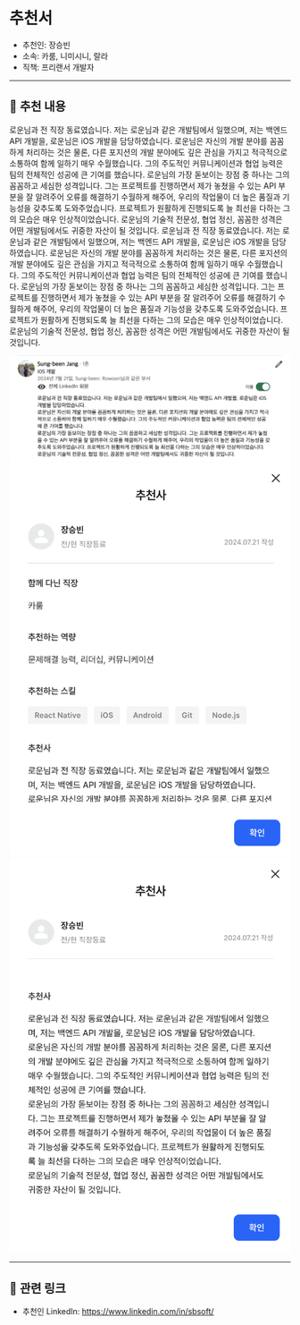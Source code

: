 # 추천서

- 추천인: 장승빈
- 소속: 카룸, 니미시니, 랄라
- 직책: 프리랜서 개발자

---

## 💬 추천 내용

로운님과 전 직장 동료였습니다. 저는 로운님과 같은 개발팀에서 일했으며, 저는 백엔드 API 개발을, 로운님은 iOS 개발을 담당하였습니다.
로운님은 자신의 개발 분야를 꼼꼼하게 처리하는 것은 물론, 다른 포지션의 개발 분야에도 깊은 관심을 가지고 적극적으로 소통하여 함께 일하기 매우 수월했습니다. 그의 주도적인 커뮤니케이션과 협업 능력은 팀의 전체적인 성공에 큰 기여를 했습니다.
로운님의 가장 돋보이는 장점 중 하나는 그의 꼼꼼하고 세심한 성격입니다. 그는 프로젝트를 진행하면서 제가 놓쳤을 수 있는 API 부분을 잘 알려주어 오류를 해결하기 수월하게 해주어, 우리의 작업물이 더 높은 품질과 기능성을 갖추도록 도와주었습니다. 프로젝트가 원활하게 진행되도록 늘 최선을 다하는 그의 모습은 매우 인상적이었습니다.
로운님의 기술적 전문성, 협업 정신, 꼼꼼한 성격은 어떤 개발팀에서도 귀중한 자산이 될 것입니다.
로운님과 전 직장 동료였습니다. 저는 로운님과 같은 개발팀에서 일했으며, 저는 백엔드 API 개발을, 로운님은 iOS 개발을 담당하였습니다. 로운님은 자신의 개발 분야를 꼼꼼하게 처리하는 것은 물론, 다른 포지션의 개발 분야에도 깊은 관심을 가지고 적극적으로 소통하여 함께 일하기 매우 수월했습니다. 그의 주도적인 커뮤니케이션과 협업 능력은 팀의 전체적인 성공에 큰 기여를 했습니다. 로운님의 가장 돋보이는 장점 중 하나는 그의 꼼꼼하고 세심한 성격입니다. 그는 프로젝트를 진행하면서 제가 놓쳤을 수 있는 API 부분을 잘 알려주어 오류를 해결하기 수월하게 해주어, 우리의 작업물이 더 높은 품질과 기능성을 갖추도록 도와주었습니다. 프로젝트가 원활하게 진행되도록 늘 최선을 다하는 그의 모습은 매우 인상적이었습니다. 로운님의 기술적 전문성, 협업 정신, 꼼꼼한 성격은 어떤 개발팀에서도 귀중한 자산이 될 것입니다.

![](/assets/linkedin/linkedin-caroom-sungbeen-developer.png)
![](/assets/wanted/wanted-caroom-sungbeen-developer-01.png)
![](/assets/wanted/wanted-caroom-sungbeen-developer-02.png)

---

## 🔗 관련 링크

- 추천인 LinkedIn: https://www.linkedin.com/in/sbsoft/
